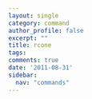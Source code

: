 ```yaml
---
layout: single
category: command
author_profile: false
excerpt: ""
title: rcone
tags:
comments: true
date: '2011-08-31'
sidebar:
  nav: "commands"
---
```

